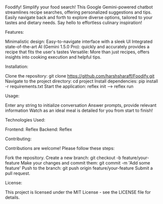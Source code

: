 Foodify!
Simplify your food search!
This Google Gemini-powered chatbot streamlines recipe searches, offering personalized suggestions and tips.
Easily navigate back and forth to explore diverse options, tailored to your tastes and dietary needs.
Say hello to effortless culinary inspiration!

Features:

Minimalistic design: Easy-to-navigate interface with a sleek UI
Integrated state-of-the-art AI (Gemini 1.5.0 Pro): quickly and accurately provides a recipe that fits the user's tastes
Versatile: More than just recipes, offers insights into cooking execution and helpful tips.


Installation:

Clone the repository: git clone https://github.com/harshsharaff/Foodify.git
Navigate to the project directory: cd project
Install dependencies: pip install -r requirements.txt
Start the application: reflex init –> reflex run

Usage:

Enter any string to initialize conversation
Answer prompts, provide relevant information
Watch as an ideal meal is detailed for you from start to finish!

Technologies Used:

Frontend: Reflex
Backend: Reflex


Contributing:

Contributions are welcome! Please follow these steps:

Fork the repository.
Create a new branch: git checkout -b feature/your-feature
Make your changes and commit them: git commit -m 'Add some feature'
Push to the branch: git push origin feature/your-feature
Submit a pull request.

License:

This project is licensed under the MIT License - see the LICENSE file for details.
